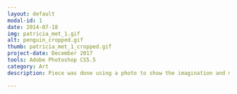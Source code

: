 ```yaml
---
layout: default
modal-id: 1
date: 2014-07-18
img: patricia_met_1.gif
alt: penguin_cropped.gif
thumb: patricia_met_1_cropped.gif
project-date: December 2017
tools: Adobe Photoshop CS5.5
category: Art
description: Piece was done using a photo to show the imagination and motion present in a still moment. Wee!

---
```


